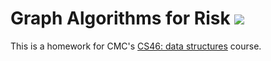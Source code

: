# Graph Algorithms for Risk ![](https://api.travis-ci.com/abarker21/risk.svg?branch=master)

This is a homework for CMC's [CS46: data structures](https://github.com/abarker21/cmc-csci046) course.
